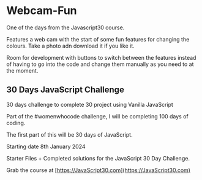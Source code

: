 # Webcam-Fun

One of the days from the Javascript30 course.

Features a web cam with the start of some fun features for changing the colours. Take a photo adn download it if you like it.

Room for development with buttons to switch between the features instead of having to go into the code and change them manually as you need to at the moment.

## 30 Days JavaScript Challenge

30 days challenge to complete 30 project using Vanilla JavaScript

Part of the #womenwhocode challenge, I will be completing 100 days of coding.

The first part of this will be 30 days of JavaScript.

Starting date 8th January 2024

Starter Files + Completed solutions for the JavaScript 30 Day Challenge.

Grab the course at [https://JavaScript30.com](https://JavaScript30.com)